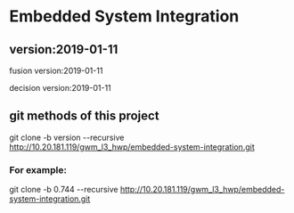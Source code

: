 # Embedded System Integration
## version:2019-01-11
fusion version:2019-01-11

decision version:2019-01-11
## git methods of this project
git clone -b version --recursive http://10.20.181.119/gwm_l3_hwp/embedded-system-integration.git

### For example:

git clone -b 0.744 --recursive http://10.20.181.119/gwm_l3_hwp/embedded-system-integration.git

